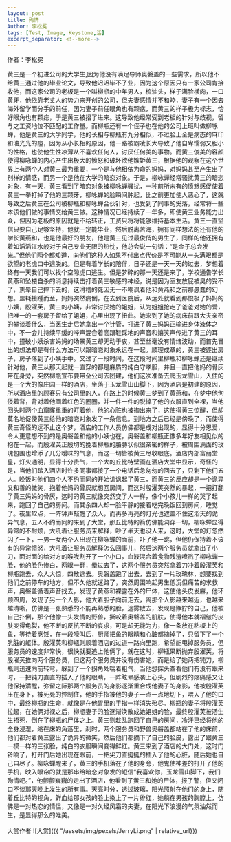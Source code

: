 ```yaml
---
layout: post
title: 殉情
Author: 李松冕
tags: [Test, Image, Keystone,活]
excerpt_separator: <!--more-->
---
```

作者：李松冕<br>
<!--more-->
黄三是一个初进公司的大学生,因为他没有满足导师奥磐盖的一些需求，所以他不给黄三通过他的毕业论文，导致他迟迟毕不了业，因为这个原因只有一家公司肯接收他，而这家公司的老板是一个叫柳瓶的中年男人，梳油头，样子满脸横肉，一口黄牙，他依靠老丈人的势力来开创的公司，但夫妻感情并不和睦，妻子有一个因去海外留学而分手的前任，因为妻子前任眼角也有颗痣，而黄三的样子极为标志，恰好眼角也有颗痣，于是黄三被招了进来。这导致他经常受到老板的针对与歧视，留与之工资地位不匹配的工作量。而柳瓶还有一个侄子也在他的公司上班叫做柳咏蝉，他是黄三的大学同学，他的长相与柳瓶有九分相似，不过脸上全是病态的麻印和油光光的痘，因为从小长相的原因，他一路被霸凌长大导致了他自卑懦弱又胆小的性格，也使他生性凉薄从不喜欢任何人，讨厌任何美的事物。而黄三俊美的容颜使得柳咏蝉的内心产生出极大的愤怒和破坏欲他嫉妒黄三，根据他的观察在这个世界上有两个人对黄三最为重要，一个是与他相依为命的妈妈，对妈妈甚至产生出了别样的情感，而另一个是他在大学的暗恋对象。于是，柳咏蝉经常骚扰黄三的暗恋对象，有一天，黄三看到了暗恋对象被柳咏蝉骚扰，一种前所未有的愤怒感促使着黄三一拳打掉了他的三颗牙，柳咏蝉的脸瞬间肿起，比之前更加使人恶心了，这就导致之后黄三在公司被柳瓶和柳咏蝉合伙针对，也受到了同事的奚落，经常将一些本该他们做的事情交给黄三做。这种情况已经持续了一年多，即使黄三业务能力出众，但因为老板的原因就是不给转正，工资只将将能够维持基本生活。黄三一直坚信只要自己足够坚持，他就一定能毕业，然后脱离苦海，拥有同样想法的还有他的学长黄燕和，也是他最好的朋友，他是黄三见过最俊俏的男生了，同样的他还拥有着如滔滔江水般对于自己专业无限的热忱，他总会说一句话：“是金子总会发光。”但他们两个都知道，向他们这种人如果不付出点代价是不可能从一头满眼都是欲望的老虎口中逃脱的。但是有着学长的陪伴，日子还是一天一天的过去，梦想着终有一天我们可以找个空隙虎口逃生。但是梦碎的那一天还是来了，学校通告学长黄燕和坠楼自杀的消息持续击打着黄三敏感的神经，说是因为室友放屁被臭的受不了，熏晕自己摔下去的，这滑稽的死因无一不嘲讽着他和黄燕和之前那愚蠢的幻想。噩耗接踵而至，妈妈突然病倒，在去到医院后，从远处就看到那恨极了妈妈的小姨，殷濯芙，黄三的小姨，非常讨厌她的姐姐，认为姐姐抢走了爸爸对她的爱，把唯一的一套房子留给了姐姐，心里出现了扭曲。她来到了她的病床前跟大夫亲密的攀谈着什么，当医生走后她拿出一个针管，打进了黄三妈妈正输进身体液体之中，不一会儿持续平缓的哔声混合着高跟鞋踩地的声音和嬉笑声传进了黄三的耳中，撞破小姨杀害妈妈的场景黄三却无动于衷，甚至丝毫没有情绪波动，而首先冒出的想法却是有什么方法可以跟暗恋对象永远在一起。顺理成章的，黄三被逐出房子，房子落到了小姨手中。又过了一段时间，在这段时间里柳瓶和柳咏蝉还是继续针对他，黄三从那天起就一直穿的都是麻质的纯白守孝服，并且一直把他妈的骨灰带在身旁，突然柳瓶宣布要带全公司去团建，他们这次准备去爬玉龙雪山，入住的是一个大的像庄园一样的酒店，坐落于玉龙雪山山脚下，因为酒店是初建的原因，所以酒店里的顾客只有公司里的人，在路上的时候黄三梦到了黄燕和，在梦中他佝偻着背，背对着他画着红色的圈圈，并一件一件的脱掉了他的衣服直到全裸，当他回头时两个血窟窿重重的盯着他，他的心脏也被掏出来了，这使得黄三惊醒，但却莫名地促使黄三给他的暗恋对象发了一条信息。到地方之后已经是傍晚了，而使得黄三奇怪的远不止这个梦，酒店的工作人员仿佛都是成对出现的，显得十分恩爱，令人更意想不到的是奥磐盖和他的小姨也在，奥磐盖和柳瓶正像多年好友相见似的抱在一起，而殷濯芙正殷切的挽着柳瓶的胳膊状似很亲密的样子，被周围满面的玫瑰包围也增添了几分暧昧的气息，而这一切皆被黄三尽收眼底。酒店内部富丽堂皇，灯火通明，显得十分贵气，一个大的丘比特壁画在酒店大堂中显示，奇怪的是，当他们踏入酒店时许多同事都接了一个电话后急匆匆的回去了，只剩下他们五人。晚饭时他们四个人不约而同的开始讥讽起了黄三，而黄三的反应却是一个诡异又和善的微笑，抱着他妈的骨灰就想回房间，而这时殷濯芙突然的暴起，一把打翻了黄三妈妈的骨灰，这时的黄三就像突然变了人一样，像个小孩儿一样的哭了起来，跑回了自己的房间。而其余四人却一脸平静的接着吃完晚饭回到房间，睡觉了。夜里12点，一阵钟声敲醒了众人，而再多再亮的灯光也遮盖不住这滔天的诡异气息，五人不约而同的来到了大堂，那丘比特的箭仿佛能洞穿一切，柳咏蝉显得异常的不耐烦，大吼着让服务员来解释，吵了半天也没人来，这时，大堂的灯忽然闪了一下，一男一女两个人出现在柳咏蝉的面前，吓了他一跳，但他仍保持着不该有的异常愤怒，大吼着让服务员解释怎么回事儿，然后这两个服务员就拿出了小刀，面对面的给对方的喉咙割开了一个小口，血液混合着食物残渣喷溅了柳咏蝉一脸，他的脸色惨白，两眼一翻，晕过去了，这两个服务员突然拿着刀冲着殷濯芙和柳瓶跑去，众人大惊，四散逃去。奥磐盖跑了出去，去到了一片玫瑰林，想要找到他们之前停车的地方，但不久他就迷路了，突然周围响起男生低沉但痛苦的求救声，奥磐盖循着声音找去，发现了黄燕和裸露在外的尸体，这使他头皮发麻，他环顾四周，发现了另一个人影，他大着胆子向前走去，离那个人影越来越近，也越来越清晰，仿佛是一张熟悉的不能再熟悉的脸，迷雾散去，发现是狰狞的自己，他被自己扑倒，那个他像一头发情的野兽，撕咬着奥磐盖的肌肤，使得他本就褶皱的皮肤变得龟裂，他不断的反抗不断的哀求，可是却无能为力，像一条放在粘板上的鱼，等待着烹饪，在一段嚎叫后，厨师把鱼的眼睛和心脏都摘掉了，只留下了一个肮脏的躯体。殷濯芙和柳瓶则顺着酒店的过道一路向里跑，希望能甩掉服务员，但服务员的速度非常快，很快就要追上他俩了，就在这时，柳瓶果断抛弃殷濯芙，将殷濯芙推向两个服务员，但这两个服务员并没有伤害她，而是给了她两把钝刀，柳瓶则迅速向前转弯，躲到了一个拐角处喘着粗气，当他想探头查看他们有没有跟来时，一把钝刀直直的插入了他的眼睛，一阵眩晕感袭上心头，但剧烈的疼痛感又让他保持清醒，弥留之际那两个服务员的身影逐渐重合成他妻子的身影，他被殷濯芙压在身下，被死死的控制住，他的手指被他的妻子一点一点地切下，喂入了他的口中，最终柳瓶的生命，就像是在他胃里的手指一样消失殆尽。柳瓶的妻子将殷濯芙拉起，在她俩对视之后，柳瓶妻子的脸逐渐涣散成她姐姐的脸，最终殷濯芙被活生生捂死，倒在了柳瓶的尸体之上。黄三则趁乱跑回了自己的房间，冷汗已经将他的全身浸湿，缩在床的角落里，刹时，两个服务员和野兽奥磐盖都站在了他的床前，他们都对着黄三露出了诡异的微笑，然后他们都摘下了自己的脸皮，露出了跟黄三一模一样的三张脸，纯白的衣服瞬间变得鲜红。黄三来到了酒店的大门处，这时门铃响了，打开门后她出现在眼前，一把尖刀直挺挺的插入了他的心脏，随后她也自己自尽了。柳咏蝉醒来了，黄三的手机落在了他的身旁，他鬼使神差的打开了他的手机，映入眼帘的就是那串给暗恋对象发的短信“我喜欢你，玉龙雪山脚下，我们殉情吧。”，他颤颤巍巍的走出了酒店，他看到了黄三和她的尸体，报了警，但又闭口不谈那天晚上发生的所有事。天亮时分，透过玻璃，阳光照射在他们的身上，随着丘比特的视角，鲜血给那女孩的脸上染上了一片绯红，她躺在男孩的胸膛上，仿佛是一对热恋的情侣，又像是一对久经风霜的夫妻，在阳光下浪漫的气氛油然而生，是显得那么的唯美。<br><br>
大赏作者
![大赏]({{ "/assets/img/pexels/JerryLi.png" | relative_url}})